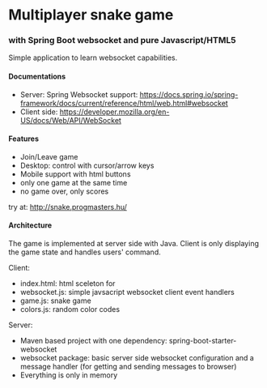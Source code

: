 # Multiplayer snake game 
### with Spring Boot websocket and pure Javascript/HTML5

Simple application to learn websocket capabilities. 

#### Documentations
- Server: Spring Websocket support: https://docs.spring.io/spring-framework/docs/current/reference/html/web.html#websocket
- Client side: https://developer.mozilla.org/en-US/docs/Web/API/WebSocket

#### Features
- Join/Leave game
- Desktop: control with cursor/arrow keys
- Mobile support with html buttons
- only one game at the same time
- no game over, only scores

try at: http://snake.progmasters.hu/

#### Architecture

The game is implemented at server side with Java. Client is only displaying the game state and handles users' command.

Client:
- index.html: html sceleton for
- websocket.js: simple javsacript websocket client event handlers
- game.js: snake game
- colors.js: random color codes

Server:
- Maven based project with one dependency: spring-boot-starter-websocket
- websocket package: basic server side websocket configuration and a message handler (for getting and sending messages to browser)
- Everything is only in memory
